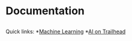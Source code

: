 # Documentation

## 
## 

Quick links:
*[Machine Learning](https://medium.com/@ageitgey/machine-learning-is-fun-80ea3ec3c471#.hb5kpsdi4)
*[AI on Trailhead](https://trailhead.salesforce.com/ai_basics/ai_basics_getstarted)
